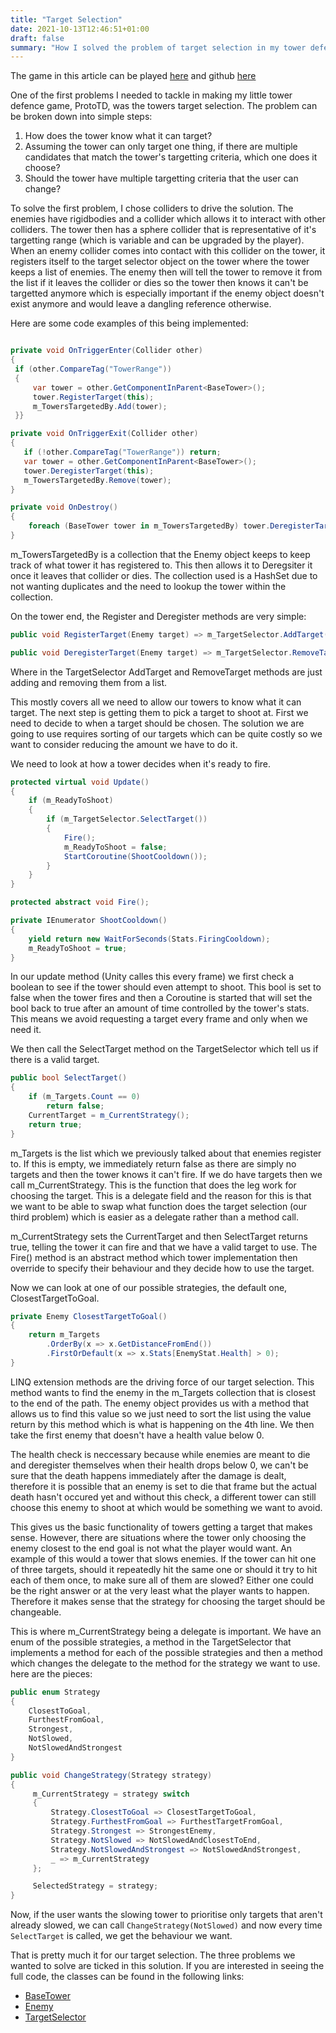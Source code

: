 ```yaml
---
title: "Target Selection"
date: 2021-10-13T12:46:51+01:00
draft: false
summary: "How I solved the problem of target selection in my tower defence game and allowed for multiple targetting strategies."
---
```


The game in this article can be played [here](https://play.unity.com/mg/other/prototd-8) and github [here](https://github.com/stuart-payne/ProtoTD)

One of the first problems I needed to tackle in making my little tower defence game, ProtoTD, was the towers target selection. The problem can be broken down into simple steps:

1. How does the tower know what it can target?
2. Assuming the tower can only target one thing, if there are multiple candidates that match the tower's targetting criteria, which one does it choose?
3. Should the tower have multiple targetting criteria that the user can change?

To solve the first problem, I chose colliders to drive the solution. The enemies have rigidbodies and a collider which allows it to interact with other colliders. The tower then has a sphere collider that is representative of it's targetting range (which is variable and can be upgraded by the player). When an enemy collider comes into contact with this collider on the tower, it registers itself to the target selector object on the tower where the tower keeps a list of enemies. The enemy then will tell the tower to remove it from the list if it leaves the collider or dies so the tower then knows it can't be targetted anymore which is especially important if the enemy object doesn't exist anymore and would leave a dangling reference otherwise.

Here are some code examples of this being implemented:

```csharp

private void OnTriggerEnter(Collider other)
{
 if (other.CompareTag("TowerRange"))
 {
     var tower = other.GetComponentInParent<BaseTower>();
     tower.RegisterTarget(this);
     m_TowersTargetedBy.Add(tower);
 }}
```

```csharp
private void OnTriggerExit(Collider other)
{
   if (!other.CompareTag("TowerRange")) return;
   var tower = other.GetComponentInParent<BaseTower>();
   tower.DeregisterTarget(this);
   m_TowersTargetedBy.Remove(tower);
}
```

```csharp
private void OnDestroy()
{
    foreach (BaseTower tower in m_TowersTargetedBy) tower.DeregisterTarget(this);
}
```

m_TowersTargetedBy is a collection that the Enemy object keeps to keep track of what tower it has registered to. This then allows it to Deregsiter it once it leaves that collider or dies. The collection used is a HashSet due to not wanting duplicates and the need to lookup the tower within the collection.

On the tower end, the Register and Deregister methods are very simple:

```csharp
public void RegisterTarget(Enemy target) => m_TargetSelector.AddTarget(target);

public void DeregisterTarget(Enemy target) => m_TargetSelector.RemoveTarget(target);
```

Where in the TargetSelector AddTarget and RemoveTarget methods are just adding and removing them from a list.

This mostly covers all we need to allow our towers to know what it can target. The next step is getting them to pick a target to shoot at. First we need to decide to when a target should be chosen. The solution we are going to use requires sorting of our targets which can be quite costly so we want to consider reducing the amount we have to do it.

We need to look at how a tower decides when it's ready to fire.

```csharp
protected virtual void Update()
{
	if (m_ReadyToShoot)
	{
		if (m_TargetSelector.SelectTarget())
		{
			Fire();
			m_ReadyToShoot = false;
			StartCoroutine(ShootCooldown());
		}
	}
}

protected abstract void Fire();

private IEnumerator ShootCooldown()
{
	yield return new WaitForSeconds(Stats.FiringCooldown);
	m_ReadyToShoot = true;
}
```

In our update method (Unity calles this every frame) we first check a boolean to see if the tower should even attempt to shoot. This bool is set to false when the tower fires and then a Coroutine is started that will set the bool back to true after an amount of time controlled by the tower's stats. This means we avoid requesting a target every frame and only when we need it.

We then call the SelectTarget method on the TargetSelector which tell us if there is a valid target.

```csharp
public bool SelectTarget()
{
	if (m_Targets.Count == 0)
		return false;
	CurrentTarget = m_CurrentStrategy();
	return true;
}
```

m_Targets is the list which we previously talked about that enemies register to. If this is empty, we immediately return false as there are simply no targets and then the tower knows it can't fire. If we do have targets then we call m_CurrentStrategy. This is the function that does the leg work for choosing the target. This is a delegate field and the reason for this is that we want to be able to swap what function does the target selection (our third problem) which is easier as a delegate rather than a method call.

m_CurrentStrategy sets the CurrentTarget and then SelectTarget returns true, telling the tower it can fire and that we have a valid target to use. The Fire() method is an abstract method which tower implementation then override to specify their behaviour and they decide how to use the target.

Now we can look at one of our possible strategies, the default one, ClosestTargetToGoal.

```csharp
private Enemy ClosestTargetToGoal()
{
	return m_Targets
		.OrderBy(x => x.GetDistanceFromEnd())
		.FirstOrDefault(x => x.Stats[EnemyStat.Health] > 0);
}
```

LINQ extension methods are the driving force of our target selection. This method wants to find the enemy in the m_Targets collection that is closest to the end of the path. The enemy object provides us with a method that allows us to find this value so we just need to sort the list using the value return by this method which is what is happening on the 4th line. We then take the first enemy that doesn't have a health value below 0.

The health check is neccessary because while enemies are meant to die and deregister themselves when their health drops below 0, we can't be sure that the death happens immediately after the damage is dealt, therefore it is possible that an enemy is set to die that frame but the actual death hasn't occured yet and without this check, a different tower can still choose this enemy to shoot at which would be something we want to avoid.

This gives us the basic functionality of towers getting a target that makes sense. However, there are situations where the tower only choosing the enemy closest to the end goal is not what the player would want. An example of this would a tower that slows enemies. If the tower can hit one of three targets, should it repeatedly hit the same one or should it try to hit each of them once, to make sure all of them are slowed? Either one could be the right answer or at the very least what the player wants to happen. Therefore it makes sense that the strategy for choosing the target should be changeable.

This is where m_CurrentStrategy being a delegate is important. We have an enum of the possible strategies, a method in the TargetSelector that implements a method for each of the possible strategies and then a method which changes the delegate to the method for the strategy we want to use. here are the pieces:

```csharp
public enum Strategy
{
	ClosestToGoal,
	FurthestFromGoal,
	Strongest,
	NotSlowed,
	NotSlowedAndStrongest
}
```

```csharp
public void ChangeStrategy(Strategy strategy)
{
	 m_CurrentStrategy = strategy switch
	 {
		 Strategy.ClosestToGoal => ClosestTargetToGoal,
		 Strategy.FurthestFromGoal => FurthestTargetFromGoal,
		 Strategy.Strongest => StrongestEnemy,
		 Strategy.NotSlowed => NotSlowedAndClosestToEnd,
		 Strategy.NotSlowedAndStrongest => NotSlowedAndStrongest,
		 _ => m_CurrentStrategy
	 };

	 SelectedStrategy = strategy;
}
```

Now, if the user wants the slowing tower to prioritise only targets that aren't already slowed, we can call `ChangeStrategy(NotSlowed)` and now every time `SelectTarget` is called, we get the behaviour we want.

That is pretty much it for our target selection. The three problems we wanted to solve are ticked in this solution. If you are interested in seeing the full code, the classes can be found in the following links:

-   [BaseTower](https://github.com/stuart-payne/ProtoTD/blob/master/Assets/Scripts/BaseTower.cs)
-   [Enemy](https://github.com/stuart-payne/ProtoTD/blob/master/Assets/Scripts/Enemy.cs)
-   [TargetSelector](https://github.com/stuart-payne/ProtoTD/blob/master/Assets/Scripts/TargetSelector.cs)
